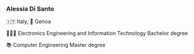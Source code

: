 ### Alessia Di Santo 

🇮🇹 Italy, 📍 Genoa

👨🏻‍🎓 Electronics Engineering and Information Technology Bachelor degree

📚 Computer Engineering Master degree
